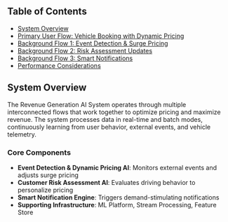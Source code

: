 ## Table of Contents
- [System Overview](#system-overview)
- [Primary User Flow: Vehicle Booking with Dynamic Pricing](user_flow.MD)
- [Background Flow 1: Event Detection & Surge Pricing](background_flow_event_detection.MD)
- [Background Flow 2: Risk Assessment Updates](background_flow_risk_assesment.MD)
- [Background Flow 3: Smart Notifications](background_flow_smart_notifications.MD)
- [Performance Considerations](engineering.MD#performance-considerations)

## System Overview

The Revenue Generation AI System operates through multiple interconnected flows that work together to optimize pricing and maximize revenue. The system processes data in real-time and batch modes, continuously learning from user behavior, external events, and vehicle telemetry.

### Core Components
- **Event Detection & Dynamic Pricing AI**: Monitors external events and adjusts surge pricing
- **Customer Risk Assessment AI**: Evaluates driving behavior to personalize pricing
- **Smart Notification Engine**: Triggers demand-stimulating notifications
- **Supporting Infrastructure**: ML Platform, Stream Processing, Feature Store